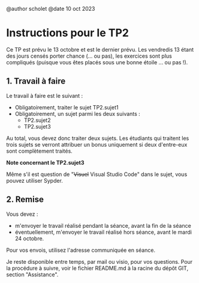 @author scholet @date 10 oct 2023

# Instructions pour le TP2

Ce TP est prévu le 13 octobre et est le dernier prévu. Les vendredis 13 étant des jours censés porter chance (... ou pas), les exercices sont plus compliqués (puisque vous êtes placés sous une bonne étoile ... ou pas !).

## 1. Travail à faire

Le travail à faire est le suivant :

* Obligatoirement, traiter le sujet TP2.sujet1
* Obligatoirement, un sujet parmi les deux suivants :
  * TP2.sujet2
  * TP2.sujet3

Au total, vous devez donc traiter deux sujets. Les étudiants qui traitent les trois sujets se verront attribuer un bonus uniquement si deux d'entre-eux sont complètement traités.

**Note concernant le TP2.sujet3**

Même s'il est question de "~~Visuel~~ Visual Studio Code" dans le sujet, vous pouvez utiliser Sypder.

## 2. Remise

Vous devez :

* m'envoyer le travail réalisé pendant la séance, avant la fin de la séance
* éventuellement, m'envoyer le travail réalisé hors séance, avant le mardi 24 octobre.  

Pour vos envois, utilisez l'adresse communiquée en séance.

Je reste disponible entre temps, par mail ou visio, pour vos questions. Pour la procédure à suivre, voir le fichier README.md à la racine du dépôt GIT, section "Assistance".

